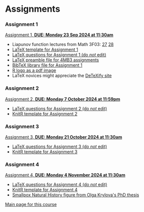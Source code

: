 # Assignments

### Assignment 1

[Assignment 1,  __DUE: Monday 23 Sep 2024 at 11:30am__](4mba1_2024.pdf)
- Liapunov function lectures from Math 3F03: [27](3fl27_2013.pdf) [28](3fl28_2013.pdf)
- [LaTeX template for Assignment 1](Math4MB3Assignment1LaTeXTemplate2024.tex)
- [LaTeX questions for Assignment 1 (do _not_ edit)](4mba1q.tex)
- [LaTeX preamble file for 4MB3 assignments](4mbapreamble.tex)
- [BibTeX library file for Assignment 1](4mba1.bib)
- [R logo as a pdf image](Rlogo.pdf)
- LaTeX novices might appreciate the [DeTeXify site](http://detexify.kirelabs.org/classify.html)

### Assignment 2

[Assignment 2,  __DUE: Monday 7 October 2024 at 11:59pm__](4mba2_2024.pdf)
- [LaTeX questions for Assignment 2 (do _not_ edit)](4mba2q.tex)
- [KnitR template for Assignment 2](Math4MB3Assignment2KnitRTemplate2024.Rnw)

### Assignment 3

[Assignment 3,  __DUE: Monday 21 October 2024 at 11:30am__](4mba3_2024.pdf)
- [LaTeX questions for Assignment 3 (do _not_ edit)](4mba3q.tex)
- [KnitR template for Assignment 3](Math4MB3Assignment3KnitRTemplate2024.Rnw)

### Assignment 4

[Assignment 4,  __DUE: Monday 4 November 2024 at 11:30am__](4mba4_2024.pdf)
- [LaTeX questions for Assignment 4 (do _not_ edit)](4mba4q.tex)
- [KnitR template for Assignment 4](Math4MB3Assignment4KnitRTemplate2024.Rnw)
- [Smallpox Natural History figure from Olga Krylova's PhD thesis](smpxnathist_p82.pdf)

[Main page for this course](..)
